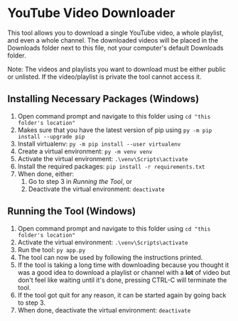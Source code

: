 # YouTube Video Downloader

This tool allows you to download a single YouTube video, a whole playlist, and even a whole channel. The downloaded videos will be placed in the Downloads folder next to this file, not your computer's default Downloads folder.

Note: The videos and playlists you want to download must be either public or unlisted. If the video/playlist is private the tool cannot access it.

## Installing Necessary Packages (Windows)

1. Open command prompt and navigate to this folder using `cd "this folder's location"`
2. Makes sure that you have the latest version of pip using `py -m pip install --upgrade pip`
3. Install virtualenv: `py -m pip install --user virtualenv`
4. Create a virtual environment: `py -m venv venv`
5. Activate the virtual environment: `.\venv\Scripts\activate`
6. Install the required packages: `pip install -r requirements.txt`
7. When done, either:
   1. Go to step 3 in _Running the Tool_, or
   2. Deactivate the virtual environment: `deactivate`

## Running the Tool (Windows)

1. Open command prompt and navigate to this folder using `cd "this folder's location"`
2. Activate the virtual environment: `.\venv\Scripts\activate`
3. Run the tool: `py app.py`
4. The tool can now be used by following the instructions printed.
5. If the tool is taking a long time with downloading because you thought it was a good idea to download a playlist or channel with a **lot** of video but don't feel like waiting until it's done, pressing CTRL-C will terminate the tool.
6. If the tool got quit for any reason, it can be started again by going back to step 3.
7. When done, deactivate the virtual environment: `deactivate`
